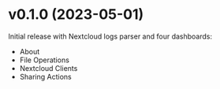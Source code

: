 # v0.1.0 (2023-05-01)
Initial release with Nextcloud logs parser and four dashboards:
* About
* File Operations
* Nextcloud Clients
* Sharing Actions
